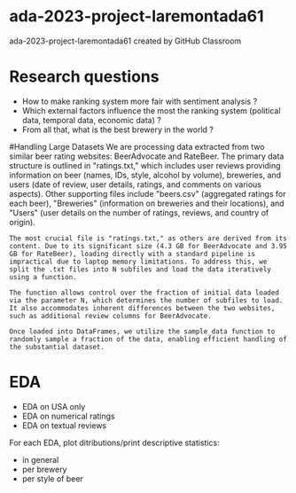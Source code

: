 # ada-2023-project-laremontada61
ada-2023-project-laremontada61 created by GitHub Classroom

# Research questions
- How to make ranking system more fair with sentiment analysis ?
- Which external factors influence the most the ranking system (political data, temporal data, economic data) ?
- From all that, what is the best brewery in the world ?



#Handling Large Datasets
    We are processing data extracted from two similar beer rating websites: BeerAdvocate and RateBeer. The primary data structure is outlined in "ratings.txt," which includes user reviews providing information on beer (names, IDs, style, alcohol by volume), breweries, and users (date of review, user details, ratings, and comments on various aspects). Other supporting files include "beers.csv" (aggregated ratings for each beer), "Breweries" (information on breweries and their locations), and "Users" (user details on the number of ratings, reviews, and country of origin).

    The most crucial file is "ratings.txt," as others are derived from its content. Due to its significant size (4.3 GB for BeerAdvocate and 3.95 GB for RateBeer), loading directly with a standard pipeline is impractical due to laptop memory limitations. To address this, we split the .txt files into N subfiles and load the data iteratively using a function.

    The function allows control over the fraction of initial data loaded via the parameter N, which determines the number of subfiles to load. It also accommodates inherent differences between the two websites, such as additional review columns for BeerAdvocate.

    Once loaded into DataFrames, we utilize the sample_data function to randomly sample a fraction of the data, enabling efficient handling of the substantial dataset.

# EDA
- EDA on USA only
- EDA on numerical ratings
- EDA on textual reviews

For each EDA, plot ditributions/print descriptive statistics:
- in general
- per brewery
- per style of beer
